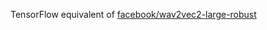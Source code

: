 TensorFlow equivalent of [facebook/wav2vec2-large-robust](https://huggingface.co/facebook/wav2vec2-large-robust)
